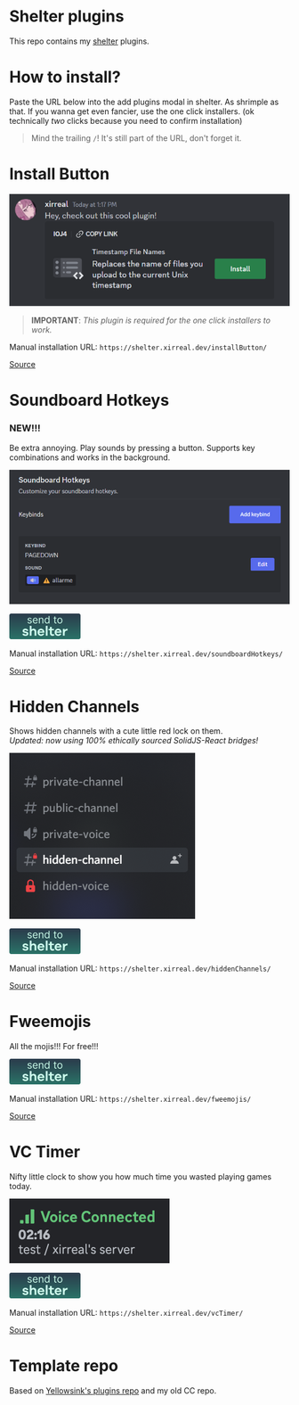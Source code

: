 # Shelter plugins

This repo contains my [shelter](https://github.com/uwu/shelter/) plugins.

# How to install?

Paste the URL below into the add plugins modal in shelter. As shrimple as that.
If you wanna get even fancier, use the one click installers. (ok technically _two_ clicks because you need to confirm installation)

> Mind the trailing `/`! It's still part of the URL, don't forget it.

# Install Button

![Install button example](assets/installButton.png)

> **IMPORTANT**: _This plugin is required for the one click installers to work._

Manual installation URL: `https://shelter.xirreal.dev/installButton/`

[Source](https://github.com/xirreal-plugins/shelter-plugins/tree/master/plugins/installButton)

# Soundboard Hotkeys

### NEW!!!

Be extra annoying. Play sounds by pressing a button. Supports key combinations and works in the background.

![Hotkey example](assets/soundboard.png)

<a href="discord:///https://shelter.xirreal.dev/soundboardHotkeys/"><img src="assets/send.svg" alt="One click installer for Soundboard Hotkeys" width="128"/></a>

Manual installation URL: `https://shelter.xirreal.dev/soundboardHotkeys/`

[Source](https://github.com/xirreal-plugins/shelter-plugins/tree/master/plugins/soundboardHotkeys)

# Hidden Channels

Shows hidden channels with a cute little red lock on them.\
_Updated: now using 100% ethically sourced SolidJS-React bridges!_

![Hidden channels example](assets/hiddenChannels.png)

<a href="discord:///https://shelter.xirreal.dev/hiddenChannels/"><img src="assets/send.svg" alt="One click installer for Hidden Channels" width="128"/></a>

Manual installation URL: `https://shelter.xirreal.dev/hiddenChannels/`

[Source](https://github.com/xirreal-plugins/shelter-plugins/tree/master/plugins/hiddenChannels)

# Fweemojis

All the mojis!!! For free!!!

<a href="discord:///https://shelter.xirreal.dev/fweemojis/"><img src="assets/send.svg" alt="One click installer for Fweemojis" width="128"/></a>

Manual installation URL: `https://shelter.xirreal.dev/fweemojis/`

[Source](https://github.com/xirreal-plugins/shelter-plugins/tree/master/plugins/fweemojis)

# VC Timer

Nifty little clock to show you how much time you wasted playing games today.

![VC Timer example](assets/vcTimer.png)

<a href="discord:///https://shelter.xirreal.dev/vcTimer/"><img src="assets/send.svg" alt="One click installer for VC Timer" width="128"/></a>

Manual installation URL: `https://shelter.xirreal.dev/vcTimer/`

[Source](https://github.com/xirreal-plugins/shelter-plugins/tree/master/plugins/vcTimer)

# Template repo

Based on [Yellowsink's plugins repo](https://github.com/yellowsink/shelter-plugins/) and my old CC repo.
